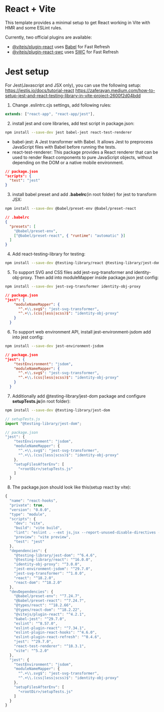 # React + Vite

This template provides a minimal setup to get React working in Vite with HMR and some ESLint rules.

Currently, two official plugins are available:

- [@vitejs/plugin-react](https://github.com/vitejs/vite-plugin-react/blob/main/packages/plugin-react/README.md) uses [Babel](https://babeljs.io/) for Fast Refresh
- [@vitejs/plugin-react-swc](https://github.com/vitejs/vite-plugin-react-swc) uses [SWC](https://swc.rs/) for Fast Refresh

# Jest setup

For Jest(Javascript and JSX only), you can use the following setup:
https://jestjs.io/docs/tutorial-react
https://zaferayan.medium.com/how-to-setup-jest-and-react-testing-library-in-vite-project-2600f2d04bdd

1. Change .eslintrc.cjs settings, add following rules:

```js
extends: ["react-app", "react-app/jest"],
```

2. install jest and core libraries, add test script in package.json:

```bash
npm install --save-dev jest babel-jest react-test-renderer
```

- babel-jest: A Jest transformer with Babel. It allows Jest to preprocess JavaScript files with Babel before running the tests.
- react-test-renderer: This package provides a React renderer that can be used to render React components to pure JavaScript objects, without depending on the DOM or a native mobile environment.

```json
// package.json
"scripts": {
  "test": "jest"
}
```

3. install babel preset and add **.babelrc**(in root folder) for jest to transform JSX:

```bash
npm install --save-dev @babel/preset-env @babel/preset-react
```

```json
// .babelrc
{
  "presets": [
    "@babel/preset-env",
    ["@babel/preset-react", { "runtime": "automatic" }]
  ]
}
```

4. Add react-testing-library for testing:

```bash
npm install --save-dev @testing-library/react @testing-library/jest-dom
```

5. To support SVG and CSS files add jest-svg-transformer and identity-obj-proxy. Then add into moduleMapper inside package.json jest config:

```bash
npm install --save-dev jest-svg-transformer identity-obj-proxy
```

```json
// package.json
"jest": {
    "moduleNameMapper": {
      "^.+\\.svg$": "jest-svg-transformer",
      "^.+\\.(css|less|scss)$": "identity-obj-proxy"
    }
  }
```

6. To support web environment API, install jest-environment-jsdom add into jest config:

```bash
npm install --save-dev jest-environment-jsdom
```

```json
// package.json
"jest": {
    "testEnvironment": "jsdom",
    "moduleNameMapper": {
      "^.+\\.svg$": "jest-svg-transformer",
      "^.+\\.(css|less|scss)$": "identity-obj-proxy"
    }
  }
```

7. Additionally add @testing-library/jest-dom package and configure **setupTests.js**(in root folder):

```bash
npm install --save-dev @testing-library/jest-dom
```

```js
// setupTests.js
import "@testing-library/jest-dom";
```

```js
// package.json
"jest": {
    "testEnvironment": "jsdom",
    "moduleNameMapper": {
      "^.+\\.svg$": "jest-svg-transformer",
      "^.+\\.(css|less|scss)$": "identity-obj-proxy"
    },
    "setupFilesAfterEnv": [
      "<rootDir>/setupTests.js"
    ]
  }
```

8. The package.json should look like this(setup react by vite):

```js
{
  "name": "react-hooks",
  "private": true,
  "version": "0.0.0",
  "type": "module",
  "scripts": {
    "dev": "vite",
    "build": "vite build",
    "lint": "eslint . --ext js,jsx --report-unused-disable-directives --max-warnings 0",
    "preview": "vite preview",
    "test": "jest"
  },
  "dependencies": {
    "@testing-library/jest-dom": "^6.4.6",
    "@testing-library/react": "^16.0.0",
    "identity-obj-proxy": "^3.0.0",
    "jest-environment-jsdom": "^29.7.0",
    "jest-svg-transformer": "^1.0.0",
    "react": "^18.2.0",
    "react-dom": "^18.2.0"
  },
  "devDependencies": {
    "@babel/preset-env": "^7.24.7",
    "@babel/preset-react": "^7.24.7",
    "@types/react": "^18.2.66",
    "@types/react-dom": "^18.2.22",
    "@vitejs/plugin-react": "^4.2.1",
    "babel-jest": "^29.7.0",
    "eslint": "^8.57.0",
    "eslint-plugin-react": "^7.34.1",
    "eslint-plugin-react-hooks": "^4.6.0",
    "eslint-plugin-react-refresh": "^0.4.6",
    "jest": "^29.7.0",
    "react-test-renderer": "^18.3.1",
    "vite": "^5.2.0"
  },
  "jest": {
    "testEnvironment": "jsdom",
    "moduleNameMapper": {
      "^.+\\.svg$": "jest-svg-transformer",
      "^.+\\.(css|less|scss)$": "identity-obj-proxy"
    },
    "setupFilesAfterEnv": [
      "<rootDir>/setupTests.js"
    ]
  }
}
```
